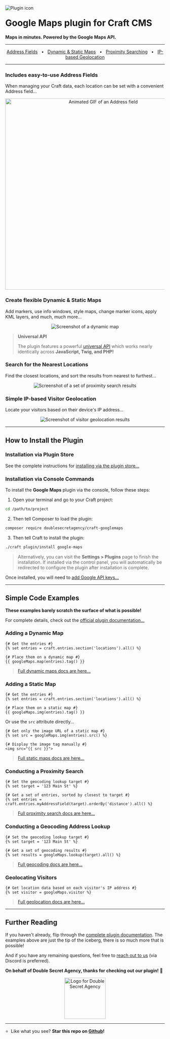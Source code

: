 <img align="left" src="https://plugins.doublesecretagency.com/google-maps/images/icon.svg" alt="Plugin icon">

# Google Maps plugin for Craft CMS

**Maps in minutes. Powered by the Google Maps API.**

---

<div align="center">
  <a href="#includes-easy-to-use-address-fields">Address Fields</a> &nbsp;&nbsp;&bull;&nbsp;&nbsp;
  <a href="#create-flexible-dynamic--static-maps">Dynamic & Static Maps</a> &nbsp;&nbsp;&bull;&nbsp;&nbsp;
  <a href="#search-for-the-nearest-locations">Proximity Searching</a> &nbsp;&nbsp;&bull;&nbsp;&nbsp;
  <a href="#simple-ip-based-visitor-geolocation">IP-based Geolocation</a>
</div>

---

### Includes easy-to-use Address Fields

When managing your Craft data, each location can be set with a convenient Address field...

<p align="center">
    <img width="603" src="http://beta.doublesecretagency.com/images/address-field.gif?v=1" alt="Animated GIF of an Address field">
</p>

### Create flexible Dynamic & Static Maps

Add markers, use info windows, style maps, change marker icons, apply KML layers, and much, much more...

<p align="center">
    <img src="http://beta.doublesecretagency.com/images/dynamic-map.png?v=1" alt="Screenshot of a dynamic map">
</p>

>**Universal API**
>
>The plugin features a powerful [universal API](https://plugins.doublesecretagency.com/google-maps/dynamic-maps/universal-api/) which works nearly identically across **JavaScript, Twig, and PHP!**

### Search for the Nearest Locations

Find the closest locations, and sort the results from nearest to furthest...

<p align="center">
    <img src="http://beta.doublesecretagency.com/images/proximity-search.png?v=1" alt="Screenshot of a set of proximity search results">
</p>

### Simple IP-based Visitor Geolocation

Locate your visitors based on their device's IP address...

<p align="center">
    <img src="http://beta.doublesecretagency.com/images/geolocation.png?v=1" alt="Screenshot of visitor geolocation results">
</p>

---

## How to Install the Plugin

### Installation via Plugin Store

See the complete instructions for [installing via the plugin store...](https://plugins.doublesecretagency.com/google-maps/getting-started/#installation-via-plugin-store)

### Installation via Console Commands

To install the **Google Maps** plugin via the console, follow these steps:

1. Open your terminal and go to your Craft project:

```sh
cd /path/to/project
```

2. Then tell Composer to load the plugin:

```sh
composer require doublesecretagency/craft-googlemaps
```

3. Then tell Craft to install the plugin:

```sh
./craft plugin/install google-maps
```

>Alternatively, you can visit the **Settings > Plugins** page to finish the installation. If installed via the control panel, you will automatically be redirected to configure the plugin after installation is complete.

Once installed, you will need to [add Google API keys...](https://plugins.doublesecretagency.com/google-maps/getting-started/api-keys/)

---

## Simple Code Examples

**These examples barely scratch the surface of what is possible!**

For complete details, check out the [official plugin documentation...](https://plugins.doublesecretagency.com/google-maps/)

### Adding a Dynamic Map

```twig
{# Get the entries #}
{% set entries = craft.entries.section('locations').all() %}

{# Place them on a dynamic map #}
{{ googleMaps.map(entries).tag() }}
```

> [Full dynamic maps docs are here...](https://plugins.doublesecretagency.com/google-maps/dynamic-maps/)

### Adding a Static Map

```twig
{# Get the entries #}
{% set entries = craft.entries.section('locations').all() %}

{# Place them on a static map #}
{{ googleMaps.img(entries).tag() }}
```

Or use the `src` attribute directly...

```twig
{# Get only the image URL of a static map #}
{% set src = googleMaps.img(entries).src() %}

{# Display the image tag manually #}
<img src="{{ src }}">
```

> [Full static maps docs are here...](https://plugins.doublesecretagency.com/google-maps/static-maps/)

### Conducting a Proximity Search

```twig
{# Set the geocoding lookup target #}
{% set target = '123 Main St' %}

{# Get a set of entries, sorted by closest to target #}
{% set entries = craft.entries.myAddressField(target).orderBy('distance').all() %}
```

> [Full proximity search docs are here...](https://plugins.doublesecretagency.com/google-maps/proximity-search/)

### Conducting a Geocoding Address Lookup

```twig
{# Set the geocoding lookup target #}
{% set target = '123 Main St' %}

{# Get a set of geocoding results #}
{% set results = googleMaps.lookup(target).all() %}
```

> [Full geocoding docs are here...](https://plugins.doublesecretagency.com/google-maps/geocoding/)

### Geolocating Visitors

```twig
{# Get location data based on each visitor's IP address #}
{% set visitor = googleMaps.visitor %}
```

> [Full geolocation docs are here...](https://plugins.doublesecretagency.com/google-maps/geolocation/)

---

## Further Reading

If you haven't already, flip through the [complete plugin documentation](https://plugins.doublesecretagency.com/google-maps/). The examples above are just the tip of the iceberg, there is so much more that is possible!

And if you have any remaining questions, feel free to [reach out to us](https://www.doublesecretagency.com/contact) (via Discord is preferred).

**On behalf of Double Secret Agency, thanks for checking out our plugin!** 🍺

<p align="center">
    <img width="130" src="https://www.doublesecretagency.com/resources/images/dsa-transparent.png" alt="Logo for Double Secret Agency">
</p>

---

⭐&nbsp; Like what you see? **Star this repo on [Github](https://github.com/doublesecretagency/craft-googlemaps)!**
